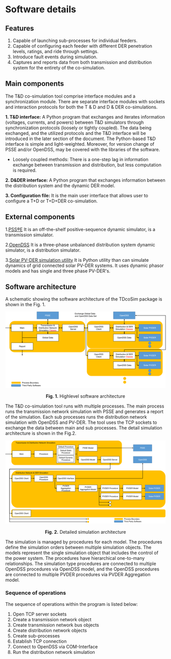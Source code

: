# Software details

## Features
1. Capable of launching sub-processes for individual feeders.
2. Capable of configuring each feeder with different DER penetration levels, ratings, and ride through settings.
3. Introduce fault events during simulation.
4. Captures and reports data from both transmission and distribution system for the entirety of the co-simulation.

## Main components
The T&D co-simulation tool comprise interface modules and a synchronization module. There are separate interface modules with sockets and interaction protocols for both the T & D and D & DER co-simulations.

**1. T&D interface:**
A Python program that exchanges and iterates information (voltages, currents, and powers) between T&D simulators through synchronization protocols (loosely or tightly coupled). The data being exchanged, and the utilized protocols and the T&D interface will be introduced in the later section of the document. The Python-based T&D interface is simple and light-weighted. Moreover, for version change of PSSE and/or OpenDSS, may be covered with the libraries  of the software. 

  * Loosely coupled methods: There is a one-step lag in information exchange between transmission and distribution, but less computation is required. 

**2. D&DER interface:**
A Python program that exchanges information between the distribution system and the dynamic DER model.

**3. Configuration file:**
It is the main user interface that allows user to configure a T+D or T+D+DER co-simulation. 

## External components
1.[PSS®E](https://new.siemens.com/global/en/products/energy/services/transmission-distribution-smart-grid/consulting-and-planning/pss-software/pss-e.html)
It is an off-the-shelf positive-sequence dynamic simulator, is a transmission simulator. 

2.[OpenDSS](https://www.epri.com/#/pages/sa/opendss)
It is a three-phase unbalanced distribution system dynamic simulator, is a distribution simulator.

3.[Solar PV-DER simulation utility](https://github.com/sibyjackgrove/SolarPV-DER-simulation-utility)
It is Python utility than can simulate dynamics of grid connected solar PV-DER systems. It uses dynamic phasor models and has single and three phase PV-DER's. 

## Software architecture
A schematic showing the software architecture of the TDcoSim package is shown in the Fig. 1.

![highlevel software architecture](images/highlevel_software_architecture.png)
<p align="center">
  <strong>Fig. 1.</strong> Highlevel software architecture
</p>

The T&D co-simulation tool runs with multiple processes. The main process runs the transmission network simulation with PSSE and generates a report of the simulation. Each sub processes runs the distribution network simulation with OpenDSS and PV-DER. The tool uses the TCP sockets to exchange the data between main and sub processes. The detail simulation architecture is shown in the Fig.2.

![detail simulation architecture](images/simulation_architecture.png)
<p align="center">
  <strong>Fig. 2.</strong> Detailed simulation architecture
</p>

The simulation is managed by procedures for each model. The procedures define the simulation orders between multiple simulation objects. The models represent the single simulation object that includes the control of the power system. The procedures have hierarchical one-to-many relationships. The simulation type procedures are connected to multiple OpenDSS procedures via OpenDSS model, and the OpenDSS procedures are connected to multiple PVDER procedures via PVDER Aggregation model.

### Sequence of operations

The sequence of operations within the program is listed below:

1. Open TCP server sockets
2. Create a transmission network object
3. Create transmission network bus objects
4. Create distribution network objects
5. Create sub-processes
6. Establish TCP connection
7. Connect to OpenDSS via COM-Interface
8. Run the distribution network simulation
